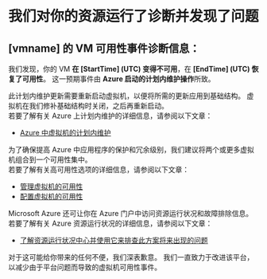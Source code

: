 <properties
    pageTitle="VMA RCA"
    description="RCA - 计划内维护"
    infoBubbleText="发现最近已重新启动。 请参阅右侧的详细信息。"
    service="microsoft.compute"
    resource="virtualmachines"
    authors="jozender"
    displayOrder=""
    articleId="UnexpectedVMReboot_6F7CB386-C0FA-40F6-9E31-0E1F9608D9B4"
    diagnosticScenario="UnexpectedVMReboot"
    selfHelpType="rca"
    supportTopicIds="32411816"
    resourceTags="windows, linux"
    productPesIds="14749"
    cloudEnvironments="public"
/>

# <a name="we-ran-diagnostics-on-your-resource-and-found-an-issue"></a>我们对你的资源运行了诊断并发现了问题

<!--issueDescription-->
## <a name="vm-availability-incident-diagnostic-information-for-vmname--vmname--"></a>**[vmname] 的 VM 可用性事件诊断信息<!--($vmname)-->：** ##
 
我们发现，你的 VM **在 [StartTime]<!--($StartTime)--> (UTC) 变得不可用**，在 **[EndTime]<!--($EndTime)--> (UTC) 恢复了可用性**。 这一预期事件由 **Azure 启动的计划内维护操作**所致。
<!--/issueDescription-->

此计划内维护更新需要重新启动虚拟机，以便将所需的更新应用到基础结构。 虚拟机在我们修补基础结构时关闭，之后再重新启动。<br> 若要了解有关 Azure 上计划内维护的详细信息，请参阅以下文章：<br>
* [Azure 中虚拟机的计划内维护](https://azure.microsoft.com/documentation/articles/virtual-machines-planned-maintenance/)<br>

为了确保提高 Azure 中应用程序的保护和冗余级别，我们建议将两个或更多虚拟机组合到一个可用性集中。<br>
若要了解有关高可用性选项的详细信息，请参阅以下文章：<br>
* [管理虚拟机的可用性](https://azure.microsoft.com/documentation/articles/virtual-machines-manage-availability)<br>
* [配置虚拟机的可用性](https://azure.microsoft.com/documentation/articles/virtual-machines-how-to-configure-availability)<br>

Microsoft Azure 还可让你在 Azure 门户中访问资源运行状况和故障排除信息。<br>
若要了解有关 Azure 资源运行状况的详细信息，请参阅以下文章：<br>
* [了解资源运行状况中心并使用它来排查此方案将来出现的问题](https://docs.microsoft.com/azure/resource-health/resource-health-overview)<br>

对于这可能给你带来的任何不便，我们深表歉意。 我们一直致力于改进该平台，以减少由于平台问题而导致的虚拟机可用性事件。
